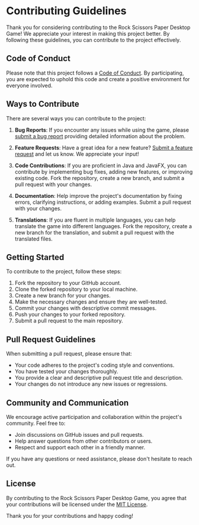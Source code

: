 # Contributing Guidelines

Thank you for considering contributing to the Rock Scissors Paper Desktop Game! We appreciate your interest in making this project better. By following these guidelines, you can contribute to the project effectively.

## Code of Conduct

Please note that this project follows a [Code of Conduct](CODE_OF_CONDUCT.md). By participating, you are expected to uphold this code and create a positive environment for everyone involved.

## Ways to Contribute

There are several ways you can contribute to the project:

1. **Bug Reports**: If you encounter any issues while using the game, please [submit a bug report](https://github.com/example/project/issues/new?template=bug_report.md) providing detailed information about the problem.

2. **Feature Requests**: Have a great idea for a new feature? [Submit a feature request](https://github.com/example/project/issues/new?template=feature_request.md) and let us know. We appreciate your input!

3. **Code Contributions**: If you are proficient in Java and JavaFX, you can contribute by implementing bug fixes, adding new features, or improving existing code. Fork the repository, create a new branch, and submit a pull request with your changes.

4. **Documentation**: Help improve the project's documentation by fixing errors, clarifying instructions, or adding examples. Submit a pull request with your changes.

5. **Translations**: If you are fluent in multiple languages, you can help translate the game into different languages. Fork the repository, create a new branch for the translation, and submit a pull request with the translated files.

## Getting Started

To contribute to the project, follow these steps:

1. Fork the repository to your GitHub account.
2. Clone the forked repository to your local machine.
3. Create a new branch for your changes.
4. Make the necessary changes and ensure they are well-tested.
5. Commit your changes with descriptive commit messages.
6. Push your changes to your forked repository.
7. Submit a pull request to the main repository.

## Pull Request Guidelines

When submitting a pull request, please ensure that:

- Your code adheres to the project's coding style and conventions.
- You have tested your changes thoroughly.
- You provide a clear and descriptive pull request title and description.
- Your changes do not introduce any new issues or regressions.

## Community and Communication

We encourage active participation and collaboration within the project's community. Feel free to:

- Join discussions on GitHub issues and pull requests.
- Help answer questions from other contributors or users.
- Respect and support each other in a friendly manner.

If you have any questions or need assistance, please don't hesitate to reach out.

## License

By contributing to the Rock Scissors Paper Desktop Game, you agree that your contributions will be licensed under the [MIT License](LICENSE).

Thank you for your contributions and happy coding!
